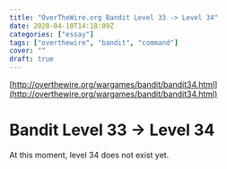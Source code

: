 ```yaml
---
title: "OverTheWire.org Bandit Level 33 -> Level 34"
date: 2020-04-10T14:18:09Z
categories: ["essay"]
tags: ["overthewire", "bandit", "command"]
cover: ""
draft: true
---
```


[http://overthewire.org/wargames/bandit/bandit34.html](http://overthewire.org/wargames/bandit/bandit34.html)

# Bandit Level 33 → Level 34

At this moment, level 34 does not exist yet.